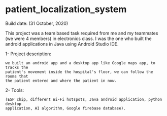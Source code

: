 # patient_localization_system
 
Build date: (31 October, 2020)

This project was a team based task required from me and my teammates (we were 4 
members) in electronics class. I was the one who built the android applications in 
Java using Android Studio IDE.

1- Project description:

    we built an android app and a desktop app like Google maps app, to tracks the 
    patient's movement inside the hospital's floor, we can follow the rooms that
    the patient entered and where the patient in now. 

2- Tools:
    
    (ESP chip, different Wi-Fi hotspots, Java android application, python desktop 
    application, AI algorithm, Google firebase database).

